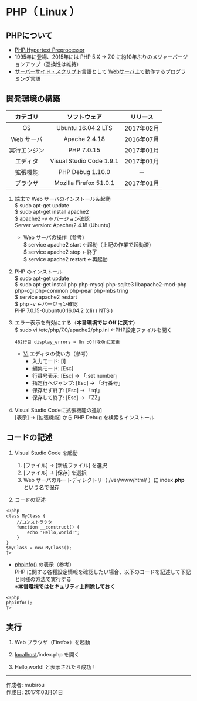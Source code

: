 # PHP（ Linux ）

## PHPについて

* [PHP:Hypertext Preprocessor](https://ja.wikipedia.org/wiki/PHP:_Hypertext_Preprocessor)
* 1995年に登場、2015年には PHP 5.X → 7.0 に約10年ぶりのメジャーバージョンアップ（互換性は維持）
* [サーバーサイド・スクリプト](http://bit.ly/2lajhCj)言語として [Webサーバ](http://bit.ly/2mbzR4D)上で動作するプログラミング言語

## 開発環境の構築

|カテゴリ|ソフトウェア|リリース|
|:--:|:--:|:--:|
|OS|Ubuntu 16.04.2 LTS|2017年02月|
|Web サーバ|Apache 2.4.18|2016年07月|
|実行エンジン|PHP 7.0.15|2017年01月|
|エディタ|Visual Studio Code 1.9.1|2017年01月|
|拡張機能|PHP Debug 1.10.0|ー|
|ブラウザ|Mozilla Firefox 51.0.1|2017年01月|

1. 端末で Web サーバのインストール＆起動  
    $ sudo apt-get update  
    $ sudo apt-get install apache2  
    $ apache2 -v ←バージョン確認  
    Server version: Apache/2.4.18 (Ubuntu)  

    * Web サーバの操作（参考）  
        $ service apache2 start ←起動（上記の作業で起動済）  
        $ service apache2 stop ←終了  
        $ service apache2 restart ←再起動

1. PHP のインストール  
    $ sudo apt-get update  
    $ sudo apt-get install php php-mysql php-sqlite3 libapache2-mod-php php-cgi php-common php-pear php-mbs
tring  
    $ service apache2 restart  
    $ php -v ←バージョン確認  
    PHP 7.0.15-0ubuntu0.16.04.2 (cli) ( NTS )  

1. エラー表示を有効にする（<b>本番環境では Off に戻す</b>）  
    $ sudo vi /etc/php/7.0/apache2/php.ini ←PHP設定ファイルを開く  
    ```
    462行目 display_errors = On ;OffをOnに変更
    ```
    * [Vi](https://ja.wikipedia.org/wiki/Vi) エディタの使い方（参考）
        * 入力モード: [i]
        * 編集モード: [Esc]
        * 行番号表示: [Esc] → 「:set number」
        * 指定行へジャンプ: [Esc] → 「:行番号」
        * 保存せず終了: [Esc] → 「:q!」
        * 保存して終了: [Esc] → 「ZZ」

1. Visual Studio Codeに拡張機能の追加  
    [表示] → [拡張機能] から PHP Debug を検索＆インストール

## コードの記述

1. Visual Studio Code を起動
    1. [ファイル] → [新規ファイル] を選択
    1. [ファイル] → [保存] を選択
    1. Web サーバのルートディレクトリ（ /ver/www/html/ ）に index<b>.php</b> という名で保存  

1. コードの記述
```
<?php
class MyClass {
    //コンストラクタ
    function __construct() {
        echo "Hello,world!";
    }
}
$myClass = new MyClass();
?>
```

* [phpinfo()](http://php.net/manual/ja/function.phpinfo.php) の表示（参考）  
    PHP に関する各種設定情報を確認したい場合、以下のコードを記述して下記と同様の方法で実行する  
    ※<b>本番環境ではセキュリティ上削除しておく</b>

```
<?php
phpinfo();
?>
```

## 実行

1. Web ブラウザ（Firefox）を起動

1. [localhost](https://ja.wikipedia.org/wiki/Localhost)/index.php を開く

1. Hello,world! と表示されたら成功！

***
作成者: mubirou  
作成日: 2017年03月01日
